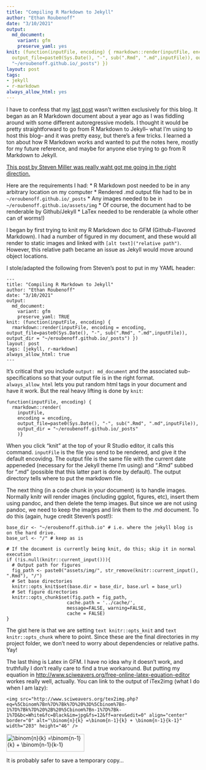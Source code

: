```yaml
---
title: "Compiling R Markdown to Jekyll"
author: "Ethan Roubenoff"
date: "3/10/2021"
output:
  md_document:
    variant: gfm
    preserve_yaml: yes
knit: (function(inputFile, encoding) { rmarkdown::render(inputFile, encoding = encoding,
  output_file=paste0(Sys.Date(), "-", sub(".Rmd", ".md",inputFile)), output_dir =
  "~/eroubenoff.github.io/_posts") })
layout: post
tags:
- jekyll
- r-markdown
always_allow_html: yes
---
```


I have to confess that my [last
post](http://www.eroubenoff.net/2021-03-04-spatial_sim/) wasn’t written
exclusively for this blog. It began as an R Markdown document about a
year ago as I was fiddling around with some different autoregressive
models. I thought it would be pretty straightforward to go from R
Markdown to Jekyll– what I’m using to host this blog– and it was pretty
easy, but there’s a few tricks. I learned a ton about how R Markdown
works and wanted to put the notes here, mostly for my future reference,
and maybe for anyone else trying to go from R Markdown to Jekyll.

[This post by Steven Miller was really waht got me going in the right
direction.](http://svmiller.com/blog/2019/08/two-helpful-rmarkdown-jekyll-tips/)

Here are the requirements I had: \* R Markdown post needed to be in any
arbitrary location on my computer \* Rendered .md output file had to be
in `~/eroubenoff.github.io/_posts` \* Any images needed to be in
`~/eroubenoff.github.io/assets/img` \* Of course, the document had to be
renderable by Github/Jekyll \* LaTex needed to be renderable (a whole
other can of worms!)

I began by first trying to knit my R Markdown doc to GFM
(Github-Flavored Markdown). I had a number of figured in my document,
and these would all render to static images and linked with
`[alt text]("relative path")`. However, this relative path became an
issue as Jekyll would move around object locations.

I stole/adapted the following from Steven’s post to put in my YAML
header:

    ---
    title: "Compiling R Markdown to Jekyll"
    author: "Ethan Roubenoff"
    date: "3/10/2021"
    output:
      md_document:
        variant: gfm
        preserve_yaml: TRUE
    knit: (function(inputFile, encoding) {
      rmarkdown::render(inputFile, encoding = encoding, output_file=paste0(Sys.Date(), "-", sub(".Rmd", ".md",inputFile)), output_dir = "~/eroubenoff.github.io/_posts") })
    layout: post
    tags: [jekyll, r-markdown]
    always_allow_html: true
    ---

It’s critical that you include `output: md_document` and the associated
sub-specifications so that your output file is in the right format.
`always_allow_html` lets you put random html tags in your document and
have it work. But the real heavy lifting is done by `knit`:

    function(inputFile, encoding) {
      rmarkdown::render(
        inputFile, 
        encoding = encoding, 
        output_file=paste0(Sys.Date(), "-", sub(".Rmd", ".md",inputFile)), 
        output_dir = "~/eroubenoff.github.io/_posts"
        )}

When you click “knit” at the top of your R Studio editor, it calls this
command. `inputFile` is the file you send to be rendered, and give it
the default encovidng. The output file is the same file with the current
date appeneded (necessary for the Jekyll theme I’m using) and “.Rmd”
subbed for “.md” (possible that this latter part is done by default).
The output directory tells where to put the markdown file.

The next thing (in a code chunk in your document) is to handle images.
Normally knitr will render images (including ggplot, figures, etc),
insert them using pandoc, and then delete the temp images. But since we
are not using pandoc, we need to keep the images and link them to the
.md document. To do this (again, huge credit Steven’s post!):

    base_dir <- "~/eroubenoff.github.io" # i.e. where the jekyll blog is on the hard drive.
    base_url <- "/" # keep as is

    # If the document is currently being knit, do this; skip it in normal execution
    if (!is.null(knitr::current_input())){
      # Output path for figures
      fig_path <- paste0("assets/img/", str_remove(knitr::current_input(), ".Rmd"), "/")
      # Set base directories
      knitr::opts_knit$set(base.dir = base_dir, base.url = base_url)
      # Set figure directories
      knitr::opts_chunk$set(fig.path = fig_path,
                          cache.path = '../cache/',
                          message=FALSE, warning=FALSE,
                          cache = FALSE)
    }

The gist here is that we are setting `text knitr::opts_knit` and
`text knitr::opts_chunk` where to point. Since these are the final
directories in my project folder, we don’t need to worry about
dependencies or relative paths. Yay!

The last thing is Latex in GFM. I have no idea why it doesn’t work, and
truthfully I don’t really care to find a true workaround. But putting my
equation in
<http://www.sciweavers.org/free-online-latex-equation-editor> workes
really well, actually. You can link to the output of iTex2img (what I do
when I am lazy):

    <img src="http://www.sciweavers.org/tex2img.php?eq=%5Cbinom%7Bn%7D%7Bk%7D%20%3D%5Cbinom%7Bn-1%7D%7Bk%7D%20%2B%20%5Cbinom%7Bn-1%7D%7Bk-1%7D&bc=White&fc=Black&im=jpg&fs=12&ff=arev&edit=0" align="center" border="0" alt="\binom{n}{k} =\binom{n-1}{k} + \binom{n-1}{k-1}" width="203" height="46" />

<img src="http://www.sciweavers.org/tex2img.php?eq=%5Cbinom%7Bn%7D%7Bk%7D%20%3D%5Cbinom%7Bn-1%7D%7Bk%7D%20%2B%20%5Cbinom%7Bn-1%7D%7Bk-1%7D&bc=White&fc=Black&im=jpg&fs=12&ff=arev&edit=0" align="center" border="0" alt="\binom{n}{k} =\binom{n-1}{k} + \binom{n-1}{k-1}" width="203" height="46" />

It is probably safer to save a temporary copy…
